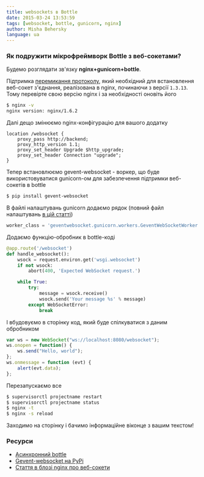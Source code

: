 ```yaml
---
title: websockets в Bottle
date: 2015-03-24 13:53:59
tags: [websocket, bottle, gunicorn, nginx]
author: Misha Behersky
language: ua
---
```


### Як подружити мікрофреймворк Bottle з веб-сокетами?

Будемо розглядати зв'язку **nginx+gunicorn+bottle**.

Підтримка [перемикання протоколу](http://tools.ietf.org/html/rfc2616#section-14.42), який необхідний для встановлення веб-сокет з'єднання, реалізована в nginx, починаючи з версії `1.3.13`. Тому перевірте свою версію nginx і за необхідності оновіть його

```bash
$ nginx -v
nginx version: nginx/1.6.2
```

Далі дещо змінюємо nginx-конфігурацію для вашого додатку

```nginx
location /websocket {
    proxy_pass http://backend;
    proxy_http_version 1.1;
    proxy_set_header Upgrade $http_upgrade;
    proxy_set_header Connection "upgrade";
}
```

Тепер встановлюємо gevent-websocket - воркер, що буде використовуватися gunicorn-ом для забезпечення підтримки веб-сокетів в bottle

```bash
$ pip install gevent-websocket
```

В файлі налаштувань gunicorn додаємо рядок (повний файл налаштувань [в цій статті](deploji-bottle-veb-dodatka))

```python
worker_class = 'geventwebsocket.gunicorn.workers.GeventWebSocketWorker'
```

Додаємо функцію-обробник в bottle-коді

```python
@app.route('/websocket')
def handle_websocket():
    wsock = request.environ.get('wsgi.websocket')
    if not wsock:
        abort(400, 'Expected WebSocket request.')

    while True:
        try:
            message = wsock.receive()
            wsock.send('Your message %s' % message)
        except WebSocketError:
            break
```

І вбудовуємо в сторінку код, який буде спілкуватися з даним обробником

```javascript
var ws = new WebSocket("ws://localhost:8080/websocket");
ws.onopen = function() {
    ws.send("Hello, world");
};
ws.onmessage = function (evt) {
    alert(evt.data);
};
```

Перезапускаємо все

```bash
$ supervisorctl projectname restart
$ supervisorctl projectname status
$ nginx -t
$ nginx -s reload
```

Заходимо на сторінку і бачимо інформаційне віконце з вашим текстом!

### Ресурси

* [Асинхронний bottle](http://bottlepy.org/docs/dev/async.html#finally-websockets)
* [Gevent-websocket на PyPi](https://pypi.python.org/pypi/gevent-websocket/)
* [Стаття в блозі nginx про веб-сокети](http://nginx.com/blog/websocket-nginx/)
